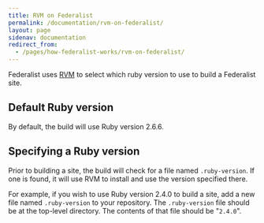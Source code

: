 ```yaml
---
title: RVM on Federalist
permalink: /documentation/rvm-on-federalist/
layout: page
sidenav: documentation
redirect_from:
  - /pages/how-federalist-works/rvm-on-federalist/
---
```


Federalist uses [RVM](https://rvm.io/) to select which ruby version to use to build a Federalist site.

## Default Ruby version
By default, the build will use Ruby version 2.6.6.

## Specifying a Ruby version

Prior to building a site, the build will check for a file named `.ruby-version`. If one is found, it will use RVM to install and use the version specified there.

For example, if you wish to use Ruby version 2.4.0 to build a site, add a new file named `.ruby-version` to your repository. The `.ruby-version` file should be at the top-level directory. The contents of that file should be "`2.4.0`".
